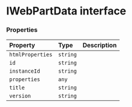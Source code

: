 # IWebPartData interface










### Properties

| Property	   | Type	| Description|
|:-------------|:-------|:-----------|
|`htmlProperties`      | `string` |  |
|`id`      | `string` |  |
|`instanceId`      | `string` |  |
|`properties`      | `any` |  |
|`title`      | `string` |  |
|`version`      | `string` |  |





